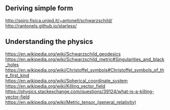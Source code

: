 Deriving simple form  
---------------------
http://spiro.fisica.unipd.it/~antonell/schwarzschild/  
http://rantonels.github.io/starless/  

Understanding the physics
------------------
https://en.wikipedia.org/wiki/Schwarzschild_geodesics  
https://en.wikipedia.org/wiki/Schwarzschild_metric#Singularities_and_black_holes  
https://en.wikipedia.org/wiki/Christoffel_symbols#Christoffel_symbols_of_the_first_kind  
https://en.wikipedia.org/wiki/Spherical_coordinate_system  
https://en.wikipedia.org/wiki/Killing_vector_field  
https://physics.stackexchange.com/questions/39124/what-is-a-killing-vector-field  
https://en.wikipedia.org/wiki/Metric_tensor_(general_relativity)  
